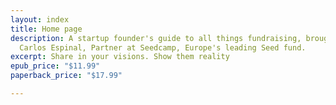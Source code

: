 ```yaml
---
layout: index
title: Home page
description: A startup founder's guide to all things fundraising, brought to you by
  Carlos Espinal, Partner at Seedcamp, Europe's leading Seed fund.
excerpt: Share in your visions. Show them reality
epub_price: "$11.99"
paperback_price: "$17.99"

---
```

